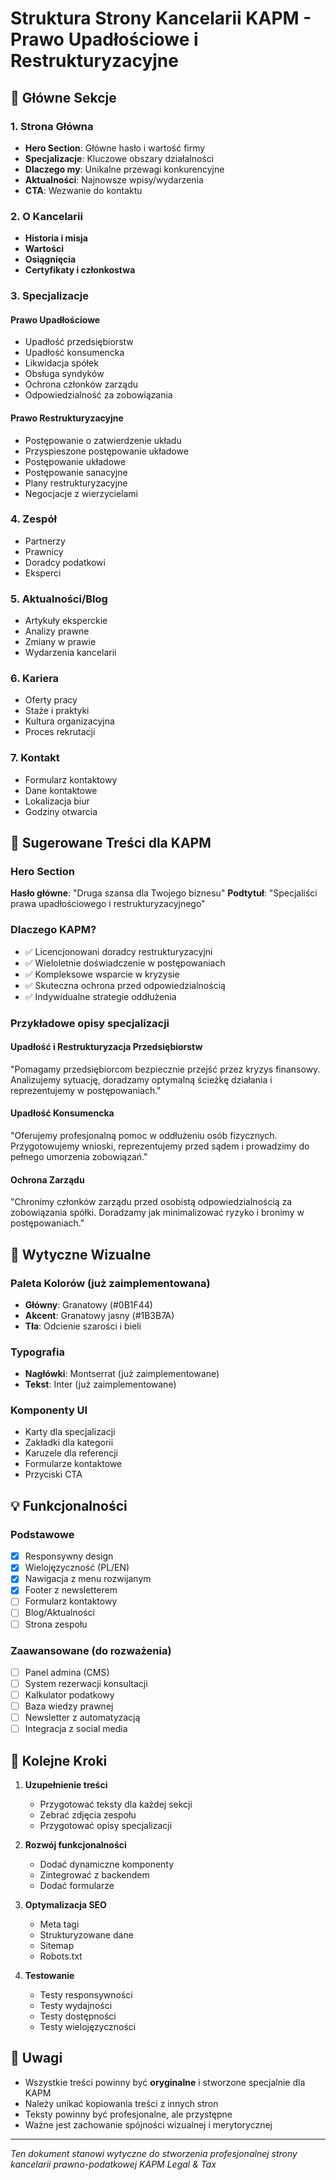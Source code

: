 # Struktura Strony Kancelarii KAPM - Prawo Upadłościowe i Restrukturyzacyjne

## 🎯 Główne Sekcje

### 1. Strona Główna
- **Hero Section**: Główne hasło i wartość firmy
- **Specjalizacje**: Kluczowe obszary działalności
- **Dlaczego my**: Unikalne przewagi konkurencyjne
- **Aktualności**: Najnowsze wpisy/wydarzenia
- **CTA**: Wezwanie do kontaktu

### 2. O Kancelarii
- **Historia i misja**
- **Wartości**
- **Osiągnięcia**
- **Certyfikaty i członkostwa**

### 3. Specjalizacje

#### Prawo Upadłościowe
- Upadłość przedsiębiorstw
- Upadłość konsumencka
- Likwidacja spółek
- Obsługa syndyków
- Ochrona członków zarządu
- Odpowiedzialność za zobowiązania

#### Prawo Restrukturyzacyjne
- Postępowanie o zatwierdzenie układu
- Przyspieszone postępowanie układowe
- Postępowanie układowe
- Postępowanie sanacyjne
- Plany restrukturyzacyjne
- Negocjacje z wierzycielami

### 4. Zespół
- Partnerzy
- Prawnicy
- Doradcy podatkowi
- Eksperci

### 5. Aktualności/Blog
- Artykuły eksperckie
- Analizy prawne
- Zmiany w prawie
- Wydarzenia kancelarii

### 6. Kariera
- Oferty pracy
- Staże i praktyki
- Kultura organizacyjna
- Proces rekrutacji

### 7. Kontakt
- Formularz kontaktowy
- Dane kontaktowe
- Lokalizacja biur
- Godziny otwarcia

## 📝 Sugerowane Treści dla KAPM

### Hero Section
**Hasło główne**: "Druga szansa dla Twojego biznesu"
**Podtytuł**: "Specjaliści prawa upadłościowego i restrukturyzacyjnego"

### Dlaczego KAPM?
- ✅ Licencjonowani doradcy restrukturyzacyjni
- ✅ Wieloletnie doświadczenie w postępowaniach
- ✅ Kompleksowe wsparcie w kryzysie
- ✅ Skuteczna ochrona przed odpowiedzialnością
- ✅ Indywidualne strategie oddłużenia

### Przykładowe opisy specjalizacji

#### Upadłość i Restrukturyzacja Przedsiębiorstw
"Pomagamy przedsiębiorcom bezpiecznie przejść przez kryzys finansowy. Analizujemy sytuację, doradzamy optymalną ścieżkę działania i reprezentujemy w postępowaniach."

#### Upadłość Konsumencka
"Oferujemy profesjonalną pomoc w oddłużeniu osób fizycznych. Przygotowujemy wnioski, reprezentujemy przed sądem i prowadzimy do pełnego umorzenia zobowiązań."

#### Ochrona Zarządu
"Chronimy członków zarządu przed osobistą odpowiedzialnością za zobowiązania spółki. Doradzamy jak minimalizować ryzyko i bronimy w postępowaniach."

## 🎨 Wytyczne Wizualne

### Paleta Kolorów (już zaimplementowana)
- **Główny**: Granatowy (#0B1F44)
- **Akcent**: Granatowy jasny (#1B3B7A)
- **Tła**: Odcienie szarości i bieli

### Typografia
- **Nagłówki**: Montserrat (już zaimplementowane)
- **Tekst**: Inter (już zaimplementowane)

### Komponenty UI
- Karty dla specjalizacji
- Zakładki dla kategorii
- Karuzele dla referencji
- Formularze kontaktowe
- Przyciski CTA

## 💡 Funkcjonalności

### Podstawowe
- [x] Responsywny design
- [x] Wielojęzyczność (PL/EN)
- [x] Nawigacja z menu rozwijanym
- [x] Footer z newsletterem
- [ ] Formularz kontaktowy
- [ ] Blog/Aktualności
- [ ] Strona zespołu

### Zaawansowane (do rozważenia)
- [ ] Panel admina (CMS)
- [ ] System rezerwacji konsultacji
- [ ] Kalkulator podatkowy
- [ ] Baza wiedzy prawnej
- [ ] Newsletter z automatyzacją
- [ ] Integracja z social media

## 🚀 Kolejne Kroki

1. **Uzupełnienie treści**
   - Przygotować teksty dla każdej sekcji
   - Zebrać zdjęcia zespołu
   - Przygotować opisy specjalizacji

2. **Rozwój funkcjonalności**
   - Dodać dynamiczne komponenty
   - Zintegrować z backendem
   - Dodać formularze

3. **Optymalizacja SEO**
   - Meta tagi
   - Strukturyzowane dane
   - Sitemap
   - Robots.txt

4. **Testowanie**
   - Testy responsywności
   - Testy wydajności
   - Testy dostępności
   - Testy wielojęzyczności

## 📌 Uwagi

- Wszystkie treści powinny być **oryginalne** i stworzone specjalnie dla KAPM
- Należy unikać kopiowania treści z innych stron
- Teksty powinny być profesjonalne, ale przystępne
- Ważne jest zachowanie spójności wizualnej i merytorycznej

---

*Ten dokument stanowi wytyczne do stworzenia profesjonalnej strony kancelarii prawno-podatkowej KAPM Legal & Tax*